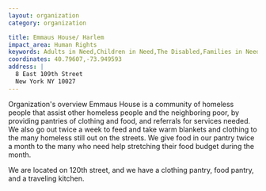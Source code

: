 ```yaml
---
layout: organization
category: organization

title: Emmaus House/ Harlem
impact_area: Human Rights
keywords: Adults in Need,Children in Need,The Disabled,Families in Need,The Homeless and Hungry
coordinates: 40.79607,-73.949593
address: |
  8 East 109th Street
  New York NY 10027
---
```

Organization's overview
Emmaus House is a community of  homeless people that assist other homeless people and the neighboring poor, by providing pantries of clothing and food,  and referrals for services needed. We also go out twice a week to feed and take warm blankets and clothing to the many homeless still out on the streets. We give food in our pantry twice a month to the many who need help stretching their food budget during the month.   
 
We are located on 120th street, and we have a clothing pantry, food pantry, and a traveling kitchen.